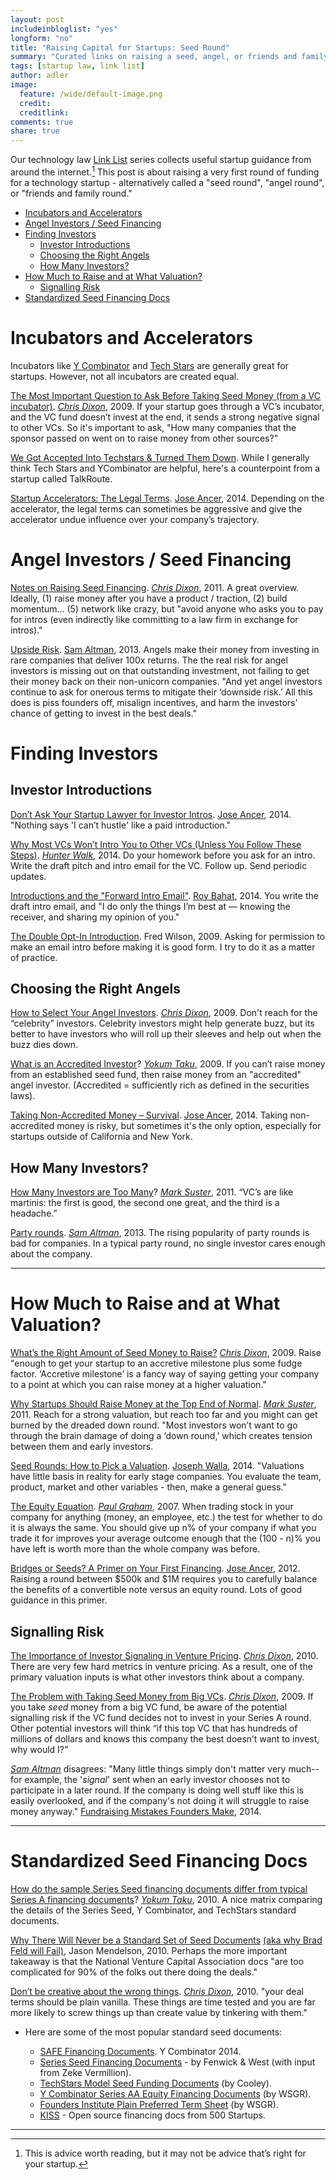 ```yaml
---
layout: post
includeinbloglist: "yes"
longform: "no"
title: "Raising Capital for Startups: Seed Round"
summary: "Curated links on raising a seed, angel, or friends and family round of financing."
tags: [startup law, link list]
author: adler
image:
  feature: /wide/default-image.png
  credit:
  creditlink:
comments: true
share: true
---
```




Our technology law [Link List](/tags/#link+list) series collects useful startup guidance from around the internet.[^1]  This post is about raising a very first round of funding for a technology startup - alternatively called a "seed round", "angel round", or "friends and family round." 

[^1]: This is advice worth reading, but it may not be advice that’s right for your startup.

<div class="toc">
<ul>
<li><a href="#incubators-and-accelerators">Incubators and Accelerators</a></li>
<li><a href="#angel-investors-seed-financing">Angel Investors / Seed Financing</a></li>
<li><a href="#finding-investors">Finding Investors</a><ul>
<li><a href="#investor-introductions">Investor Introductions</a></li>
<li><a href="#choosing-the-right-angels">Choosing the Right Angels</a></li>
<li><a href="#how-many-investors">How Many Investors?</a></li>
</ul>
</li>
<li><a href="#how-much-to-raise-and-at-what-valuation">How Much to Raise and at What Valuation?</a><ul>
<li><a href="#signalling-risk">Signalling Risk</a></li>
</ul>
</li>
<li><a href="#standardized-seed-financing-docs">Standardized Seed Financing Docs</a></li>
</ul>
</div>

# Incubators and Accelerators

Incubators like [Y Combinator](https://www.ycombinator.com/) and [Tech Stars](http://www.techstars.com/program/locations/nyc/) are generally great for startups. However, not all incubators are created equal. 

[The Most Important Question to Ask Before Taking Seed Money (from a VC incubator)](http://cdixon.org/2009/10/30/the-most-important-question-to-ask-before-taking-seed-money/). [*Chris Dixon*](https://twitter.com/cdixon), 2009. If your startup goes through a VC’s incubator, and the VC fund doesn’t invest at the end, it sends a strong negative signal to other VCs. So it's important to ask, "How many companies that the sponsor passed on went on to raise money from other sources?"

[We Got Accepted Into Techstars & Turned Them Down](http://talkroute.com/got-accepted-into-techstars-turned-it-down/). While I generally think Tech Stars and YCombinator are helpful, here's a counterpoint from a startup called TalkRoute. 

[Startup Accelerators: The Legal Terms](http://siliconhillslawyer.com/2014/07/01/startup-accelerators-legal-terms/).  [Jose Ancer](https://twitter.com/ancerj), 2014. Depending on the accelerator, the legal terms can sometimes be aggressive and give the accelerator undue influence over your company’s trajectory. 

# Angel Investors / Seed Financing

[Notes on Raising Seed Financing](http://cdixon.org/2011/06/09/notes-on-raising-seed-financing/). [*Chris Dixon*](https://twitter.com/cdixon), 2011. A great overview. Ideally, (1)  raise money after you have a product / traction, (2) build momentum... (5) network like crazy, but  "avoid anyone who asks you to pay for intros (even indirectly like committing to a law firm in exchange for intros)."

[Upside Risk](http://blog.samaltman.com/upside-risk). [Sam Altman](https://twitter.com/sama), 2013. Angels make their money from investing in rare companies that deliver 100x returns. The the real risk for angel investors is missing out on that outstanding investment, not failing to get their money back on their non-unicorn companies. "And yet angel investors continue to ask for onerous terms to mitigate their ‘downside risk.’  All this does is piss founders off, misalign incentives, and harm the investors’ chance of getting to invest in the best deals." 


# Finding Investors

## Investor Introductions

[Don’t Ask Your Startup Lawyer for Investor Intros](http://siliconhillslawyer.com/2014/02/01/dont-ask-startup-lawyer-investor-intro/). [Jose Ancer](https://twitter.com/ancerj), 2014. "Nothing says 'I can’t hustle' like a paid introduction." 

[Why Most VCs Won’t Intro You to Other VCs (Unless You Follow These Steps)](http://hunterwalk.com/2014/08/11/why-most-vcs-wont-intro-you-to-other-vcs-unless-you-follow-these-steps/). [*Hunter Walk*](https://twitter.com/hunterwalk), 2014. Do your homework before you ask for an intro. Write the draft pitch and intro email for the VC. Follow up. Send periodic updates. 

[Introductions and the "Forward Intro Email"](http://also.roybahat.com/post/92544681186/introductions-and-the-forward-intro-email). [Roy Bahat](https://twitter.com/roybahat), 2014. You write the draft intro email, and "I do only the things I’m best at — knowing the receiver, and sharing my opinion of you." 

[The Double Opt-In Introduction](http://avc.com/2009/11/the-double-optin-introduction/). Fred Wilson, 2009. Asking for permission to make an email intro before making it is good form. I try to do it as a matter of practice. 


## Choosing the Right Angels

[How to Select Your Angel Investors](http://cdixon.org/2009/11/03/how-to-select-your-angel-investors/). [*Chris Dixon*](https://twitter.com/cdixon), 2009. Don't reach for the “celebrity” investors. Celebrity investors might help generate buzz, but its better to have investors who will roll up their sleeves and help out when the buzz dies down.

[What is an Accredited Investor](http://www.startupcompanylawyer.com/2009/04/03/what-is-an-accredited-investor/)? [*Yokum Taku*](https://twitter.com/Yokum), 2009. If you can’t raise money from an established seed fund, then raise money from an "accredited" angel investor. (Accredited = sufficiently rich as defined in the securities laws). 

[Taking Non-Accredited Money – Survival](http://siliconhillslawyer.com/2014/10/01/taking-non-accredited-money-startups/). [Jose Ancer](https://twitter.com/ancerj), 2014. Taking non-accredited money is risky, but sometimes it's the only option, especially for startups outside of California and New York.

## How Many Investors? 

[How Many Investors are Too Many](http://www.bothsidesofthetable.com/2011/02/22/how-many-investors-are-too-many/)? [*Mark Suster*](https://twitter.com/msuster), 2011. “VC’s are like martinis: the first is good, the second one great, and the third is a headache.”

[Party rounds](http://blog.samaltman.com/party-rounds). [*Sam Altman*](https://twitter.com/sama), 2013. The rising popularity of party rounds is bad for companies. In a typical party round, no single investor cares enough about the company.



- - - 


# How Much to Raise and at What Valuation?

[What’s the Right Amount of Seed Money to Raise?](http://cdixon.org/2009/12/28/whats-the-right-amount-of-seed-money-to-raise/) [*Chris Dixon*](https://twitter.com/cdixon), 2009. Raise "enough to get your startup to an accretive milestone plus some fudge factor. ‘Accretive milestone’ is a fancy way of saying getting your company to a point at which you can raise money at a higher valuation."

[Why Startups Should Raise Money at the Top End of Normal](http://www.bothsidesofthetable.com/2011/06/05/why-startups-should-raise-money-at-the-top-end-of-normal/). [*Mark Suster*](https://twitter.com/msuster), 2011. Reach for a strong valuation, but reach too far and you might can get burned by the dreaded down round. "Most investors won’t want to go through the brain damage of doing a ‘down round,’ which creates tension between them and early investors.

[Seed Rounds: How to Pick a Valuation](http://josephwalla.com/seed-rounds-how-to-pick-a-valuation). [Joseph Walla](https://twitter.com/josephwalla), 2014. "Valuations have little basis in reality for early stage companies. You evaluate the team, product, market and other variables - then, make a general guess."

[The Equity Equation](http://paulgraham.com/equity.html). [*Paul Graham*](https://twitter.com/paulg),  2007. When trading stock in your company for anything (money, an employee, etc.) the test for whether to do it is always the same. You should give up n% of your company if what you trade it for improves your average outcome enough that the (100 - n)% you have left is worth more than the whole company was before.

[Bridges or Seeds? A Primer on Your First Financing](http://siliconhillslawyer.com/2012/06/07/bridge-seed-financing-primer/). [Jose Ancer](https://twitter.com/ancerj), 2012. Raising a round between $500k and $1M requires you to carefully balance the benefits of a convertible note versus an equity round. Lots of good guidance in this primer. 



## Signalling Risk 

[The Importance of Investor Signaling in Venture Pricing](http://cdixon.org/2010/03/12/the-importance-of-investor-signaling-in-venture-pricing/). [*Chris Dixon*](https://twitter.com/cdixon), 2010.  There are very few hard metrics in venture pricing. As a result, one of the primary valuation inputs is what other investors think about a company.

[The Problem with Taking Seed Money from Big VCs](http://cdixon.org/2009/08/14/the-problem-with-taking-seed-money-from-big-vcs/). [*Chris Dixon*](https://twitter.com/cdixon), 2009. If you take *seed* money from a big VC fund, be aware of the potential signalling risk if the VC fund decides not to invest in your Series A round.  Other potential investors will think “if this top VC that has hundreds of millions of dollars and knows this company the best doesn’t want to invest, why would I?” 

[*Sam Altman*](https://twitter.com/sama) disagrees: "Many little things simply don't matter very much--for example, the '*signal*' sent when an early investor chooses not to participate in a later round. If the company is doing well stuff like this is easily overlooked, and if the company's not doing it will struggle to raise money anyway." [Fundraising Mistakes Founders Make](http://blog.samaltman.com/fundraising-mistakes-founder-make), 2014.



- - -

# Standardized Seed Financing Docs


[How do the sample Series Seed financing documents differ from typical Series A financing documents](http://www.startupcompanylawyer.com/2010/03/14/how-do-the-sample-series-seed-financing-documents-differ-from-typical-series-a-financing-documents/)? [*Yokum Taku*](https://twitter.com/Yokum), 2010. A nice matrix comparing the details of the Series Seed, Y Combinator, and TechStars standard documents. 

[Why There Will Never be a Standard Set of Seed Documents](http://www.jasonmendelson.com/archives/2010/03/why-there-will-never-be-a-standard-set-of-seed-documents-a-k-a-why-brad-feld-will-fail.php) [(aka why Brad Feld will Fail)](http://www.jasonmendelson.com/archives/2010/03/why-there-will-never-be-a-standard-set-of-seed-documents-a-k-a-why-brad-feld-will-fail.php), Jason Mendelson, 2010. Perhaps the more important takeaway is that the National Venture Capital Association docs "are too complicated for 90% of the folks out there doing the deals."  

[Don’t be creative about the wrong things](http://cdixon.org/2010/02/16/dont-be-creative-about-the-wrong-things/). [*Chris Dixon*](https://twitter.com/cdixon), 2010. "your deal terms should be plain vanilla. These things are time tested and you are far more likely to screw things up than create value by tinkering with them." 



- Here are some of the most popular standard seed documents: 

  - [SAFE Financing Documents](http://www.ycombinator.com/documents/). Y Combinator 2014. 
  - [Series Seed Financing Documents](http://www.seriesseed.com/) - by Fenwick & West (with input from Zeke Vermillion).
  - [TechStars Model Seed Funding Documents](http://www.techstars.org/2009/02/07/techstars-model-seed-funding-documents/) (by Cooley). 
  - [Y Combinator Series AA Equity Financing Documents](http://ycombinator.com/seriesaa.html) (by WSGR). 
  - [Founders Institute Plain Preferred Term Sheet](http://www.founderinstitute.com/posts/69) (by WSGR). 
  - [KISS](http://500.co/kiss) - Open source financing docs from 500 Startups. 


- - - 

